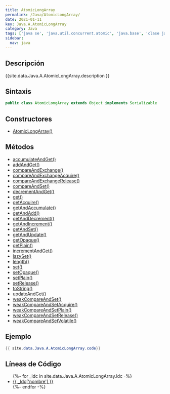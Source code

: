 ```yaml
---
title: AtomicLongArray
permalink: /Java/AtomicLongArray/
date: 2021-01-11
key: Java.A.AtomicLongArray
category: Java
tags: ['java se', 'java.util.concurrent.atomic', 'java.base', 'clase java', 'Java 1.5']
sidebar: 
  nav: java
---
```


## Descripción
{{site.data.Java.A.AtomicLongArray.description }}

## Sintaxis
~~~java
public class AtomicLongArray extends Object implements Serializable
~~~

## Constructores
* [AtomicLongArray()](/Java/AtomicLongArray/AtomicLongArray/)

## Métodos
* [accumulateAndGet()](/Java/AtomicLongArray/accumulateAndGet)
* [addAndGet()](/Java/AtomicLongArray/addAndGet)
* [compareAndExchange()](/Java/AtomicLongArray/compareAndExchange)
* [compareAndExchangeAcquire()](/Java/AtomicLongArray/compareAndExchangeAcquire)
* [compareAndExchangeRelease()](/Java/AtomicLongArray/compareAndExchangeRelease)
* [compareAndSet()](/Java/AtomicLongArray/compareAndSet)
* [decrementAndGet()](/Java/AtomicLongArray/decrementAndGet)
* [get()](/Java/AtomicLongArray/get)
* [getAcquire()](/Java/AtomicLongArray/getAcquire)
* [getAndAccumulate()](/Java/AtomicLongArray/getAndAccumulate)
* [getAndAdd()](/Java/AtomicLongArray/getAndAdd)
* [getAndDecrement()](/Java/AtomicLongArray/getAndDecrement)
* [getAndIncrement()](/Java/AtomicLongArray/getAndIncrement)
* [getAndSet()](/Java/AtomicLongArray/getAndSet)
* [getAndUpdate()](/Java/AtomicLongArray/getAndUpdate)
* [getOpaque()](/Java/AtomicLongArray/getOpaque)
* [getPlain()](/Java/AtomicLongArray/getPlain)
* [incrementAndGet()](/Java/AtomicLongArray/incrementAndGet)
* [lazySet()](/Java/AtomicLongArray/lazySet)
* [length()](/Java/AtomicLongArray/length)
* [set()](/Java/AtomicLongArray/set)
* [setOpaque()](/Java/AtomicLongArray/setOpaque)
* [setPlain()](/Java/AtomicLongArray/setPlain)
* [setRelease()](/Java/AtomicLongArray/setRelease)
* [toString()](/Java/AtomicLongArray/toString)
* [updateAndGet()](/Java/AtomicLongArray/updateAndGet)
* [weakCompareAndSet()](/Java/AtomicLongArray/weakCompareAndSet)
* [weakCompareAndSetAcquire()](/Java/AtomicLongArray/weakCompareAndSetAcquire)
* [weakCompareAndSetPlain()](/Java/AtomicLongArray/weakCompareAndSetPlain)
* [weakCompareAndSetRelease()](/Java/AtomicLongArray/weakCompareAndSetRelease)
* [weakCompareAndSetVolatile()](/Java/AtomicLongArray/weakCompareAndSetVolatile)

## Ejemplo
~~~java
{{ site.data.Java.A.AtomicLongArray.code}}
~~~

## Líneas de Código
<ul>
{%- for _ldc in site.data.Java.A.AtomicLongArray.ldc -%}
   <li>
       <a href="{{_ldc['url'] }}">{{ _ldc['nombre'] }}</a>
   </li>
{%- endfor -%}
</ul>
